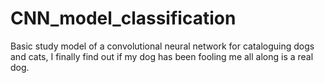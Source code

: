 # CNN_model_classification
Basic study model of a convolutional neural network for cataloguing dogs and cats, I finally find out if my dog has been fooling me all along is a real dog.
